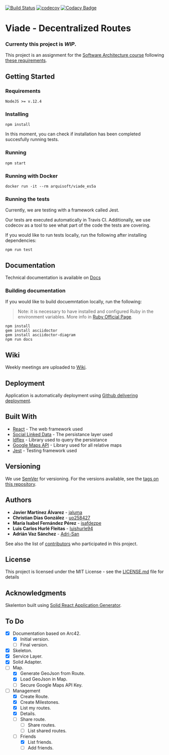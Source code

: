 [![Build Status](https://travis-ci.org/Arquisoft/viade_es5a.svg?branch=master)](https://travis-ci.org/Arquisoft/viade_es5a)
[![codecov](https://codecov.io/gh/Arquisoft/viade_es5a/branch/master/graph/badge.svg)](https://codecov.io/gh/Arquisoft/viade_es5a)
[![Codacy Badge](https://api.codacy.com/project/badge/Grade/d8f6122f4e3e41adb48be3785ae07a48)](https://www.codacy.com/gh/Arquisoft/viade_es5a?utm_source=github.com&amp;utm_medium=referral&amp;utm_content=Arquisoft/viade_es5a&amp;utm_campaign=Badge_Grade)

# Viade - Decentralized Routes
### Currenty this project is ***WIP***.

This project is an assignment for the [Software Architecture course](https://arquisoft.github.io/) following [these requirements](https://labra.solid.community/public/SoftwareArchitecture/AssignmentDescription/).

## Getting Started

### Requirements

```
NodeJS >= v.12.4
```

### Installing

```
npm install
```

In this moment, you can check if installation has been completed succesfully running tests.

### Running
```
npm start
```

### Running with Docker
```
docker run -it --rm arquisoft/viade_es5a
```

### Running the tests

Currently, we are testing with a framework called Jest. 

Our tests are executed automatically in Travis CI. Additionally, we use codecov as a tool to see what part of the code the tests are covering.

If you would like to run tests locally, run the following after installing dependencies:
```
npm run test
```

## Documentation

Technical documentation is available on [Docs](https://arquisoft.github.io/viade_es5a/docs)

### Building documentation

If you would like to build docuemntation locally, run the following:
> Note: it is necessary to have installed and configured Ruby in the environment variables. More info in [Ruby Official Page](https://rubygems.org/pages/download).

```
npm install
gem install asciidoctor
gem install asciidoctor-diagram 
npm run docs
```

## Wiki
Weekly meetings are uploaded to [Wiki](https://github.com/Arquisoft/viade_es5a/wiki).

## Deployment

Application is automatically deployment using [Github delivering deployment](https://arquisoft.github.io/viade_es5a/).

## Built With

* [React](https://reactjs.org/docs/getting-started.html) - The web framework used
* [Social Linked Data](https://github.com/solid) - The persistance layer used
* [ldflex](https://github.com/LDflex) - Library used to query the persistance
* [Google Maps API](https://developers.google.com/maps/documentation) - Library used for all relative maps
* [Jest](https://jestjs.io/) - Testing framework used

## Versioning

We use [SemVer](http://semver.org/) for versioning. For the versions available, see the [tags on this repository](https://github.com/Arquisoft/viade_es5a/tags). 

## Authors

* **Javier Martínez Álvarez** - [jaluma](https://github.com/jaluma)
* **Christian Días González** - [uo258427](https://github.com/uo258427)
* **María Isabel Fernández Pérez** - [isafdezpe](https://github.com/isafdezpe)
* **Luis Carlos Hurlé Fleitas** - [luishurle94](https://github.com/luishurle94)
* **Adrián Vaz Sánchez** - [Adri-San](https://github.com/Adri-San)

See also the list of [contributors](https://github.com/Arquisoft/viade_es5a/contributors) who participated in this project.

## License

This project is licensed under the MIT License - see the [LICENSE.md](LICENSE.md) file for details

## Acknowledgments

Skelenton built using [Solid React Application Generator](https://github.com/inrupt/generator-solid-react).

## To Do
- [x] Documentation based on Arc42.
  - [x] Initial version.
  - [ ] Final version.
- [x] Skeleton.
- [x] Service Layer.
- [x] Solid Adapter.
- [ ] Map.
  - [x] Generate GeoJson from Route.
  - [x] Load GeoJson in Map.
  - [ ] Secure Google Maps API Key.
- [ ] Management
  - [x] Create Route.
  - [x] Create Milestones.
  - [x] List my routes.
  - [x] Details.
  - [ ] Share route.
    - [ ] Share routes.
    - [ ] List shared routes.
  - [ ] Friends
    - [x] List friends.
    - [ ] Add friends.
